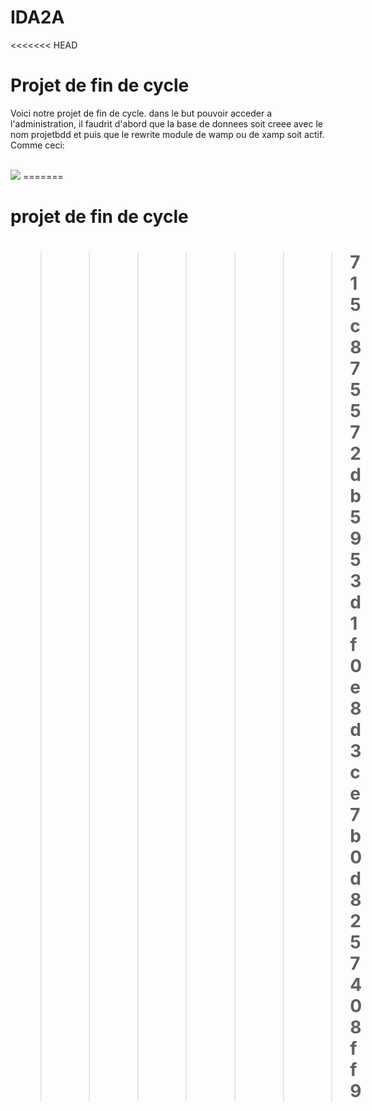 # IDA2A
<<<<<<< HEAD

<h1> Projet de fin de cycle </h1>

<p> Voici notre projet de fin de cycle. dans le but pouvoir acceder a l'administration, il faudrit d'abord que la base de donnees soit creee avec le nom projetbdd et puis que le rewrite module de wamp ou de xamp soit actif. Comme ceci:</p><br/>
<img src="img/rewrite_module.png">
=======
<h1> projet de fin de cycle <h1>


>>>>>>> 715c875572db5953d1f0e8d3ce7b0d8257408ff9

